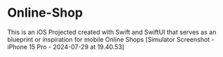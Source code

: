 # Online-Shop
This is an iOS Projected created with Swift and SwiftUI that serves as an blueprint or inspiration for mobile Online Shops
[Simulator Screenshot - iPhone 15 Pro - 2024-07-29 at 19.40.53]
